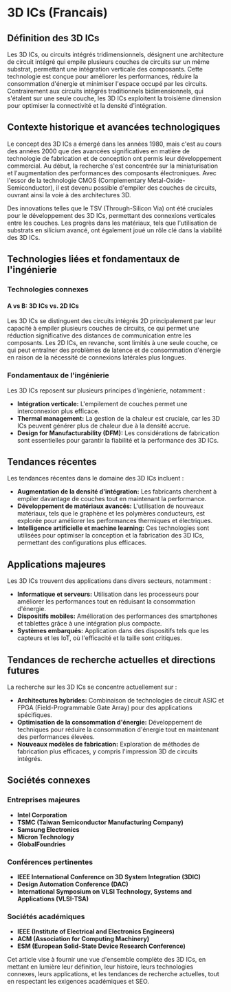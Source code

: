 # 3D ICs (Francais)

## Définition des 3D ICs

Les 3D ICs, ou circuits intégrés tridimensionnels, désignent une architecture de circuit intégré qui empile plusieurs couches de circuits sur un même substrat, permettant une intégration verticale des composants. Cette technologie est conçue pour améliorer les performances, réduire la consommation d'énergie et minimiser l'espace occupé par les circuits. Contrairement aux circuits intégrés traditionnels bidimensionnels, qui s'étalent sur une seule couche, les 3D ICs exploitent la troisième dimension pour optimiser la connectivité et la densité d'intégration.

## Contexte historique et avancées technologiques

Le concept des 3D ICs a émergé dans les années 1980, mais c'est au cours des années 2000 que des avancées significatives en matière de technologie de fabrication et de conception ont permis leur développement commercial. Au début, la recherche s'est concentrée sur la miniaturisation et l'augmentation des performances des composants électroniques. Avec l'essor de la technologie CMOS (Complementary Metal-Oxide-Semiconductor), il est devenu possible d'empiler des couches de circuits, ouvrant ainsi la voie à des architectures 3D.

Des innovations telles que le TSV (Through-Silicon Via) ont été cruciales pour le développement des 3D ICs, permettant des connexions verticales entre les couches. Les progrès dans les matériaux, tels que l'utilisation de substrats en silicium avancé, ont également joué un rôle clé dans la viabilité des 3D ICs.

## Technologies liées et fondamentaux de l'ingénierie

### Technologies connexes

#### A vs B: 3D ICs vs. 2D ICs

Les 3D ICs se distinguent des circuits intégrés 2D principalement par leur capacité à empiler plusieurs couches de circuits, ce qui permet une réduction significative des distances de communication entre les composants. Les 2D ICs, en revanche, sont limités à une seule couche, ce qui peut entraîner des problèmes de latence et de consommation d'énergie en raison de la nécessité de connexions latérales plus longues.

### Fondamentaux de l'ingénierie

Les 3D ICs reposent sur plusieurs principes d'ingénierie, notamment :

- **Intégration verticale:** L'empilement de couches permet une interconnexion plus efficace.
- **Thermal management:** La gestion de la chaleur est cruciale, car les 3D ICs peuvent générer plus de chaleur due à la densité accrue.
- **Design for Manufacturability (DFM):** Les considérations de fabrication sont essentielles pour garantir la fiabilité et la performance des 3D ICs.

## Tendances récentes

Les tendances récentes dans le domaine des 3D ICs incluent :

- **Augmentation de la densité d'intégration:** Les fabricants cherchent à empiler davantage de couches tout en maintenant la performance.
- **Développement de matériaux avancés:** L'utilisation de nouveaux matériaux, tels que le graphène et les polymères conducteurs, est explorée pour améliorer les performances thermiques et électriques.
- **Intelligence artificielle et machine learning:** Ces technologies sont utilisées pour optimiser la conception et la fabrication des 3D ICs, permettant des configurations plus efficaces.

## Applications majeures

Les 3D ICs trouvent des applications dans divers secteurs, notamment :

- **Informatique et serveurs:** Utilisation dans les processeurs pour améliorer les performances tout en réduisant la consommation d'énergie.
- **Dispositifs mobiles:** Amélioration des performances des smartphones et tablettes grâce à une intégration plus compacte.
- **Systèmes embarqués:** Application dans des dispositifs tels que les capteurs et les IoT, où l'efficacité et la taille sont critiques.

## Tendances de recherche actuelles et directions futures

La recherche sur les 3D ICs se concentre actuellement sur :

- **Architectures hybrides:** Combinaison de technologies de circuit ASIC et FPGA (Field-Programmable Gate Array) pour des applications spécifiques.
- **Optimisation de la consommation d'énergie:** Développement de techniques pour réduire la consommation d'énergie tout en maintenant des performances élevées.
- **Nouveaux modèles de fabrication:** Exploration de méthodes de fabrication plus efficaces, y compris l'impression 3D de circuits intégrés.

## Sociétés connexes

### Entreprises majeures

- **Intel Corporation**
- **TSMC (Taiwan Semiconductor Manufacturing Company)**
- **Samsung Electronics**
- **Micron Technology**
- **GlobalFoundries**

### Conférences pertinentes

- **IEEE International Conference on 3D System Integration (3DIC)**
- **Design Automation Conference (DAC)**
- **International Symposium on VLSI Technology, Systems and Applications (VLSI-TSA)**

### Sociétés académiques

- **IEEE (Institute of Electrical and Electronics Engineers)**
- **ACM (Association for Computing Machinery)**
- **ESM (European Solid-State Device Research Conference)**

Cet article vise à fournir une vue d'ensemble complète des 3D ICs, en mettant en lumière leur définition, leur histoire, leurs technologies connexes, leurs applications, et les tendances de recherche actuelles, tout en respectant les exigences académiques et SEO.